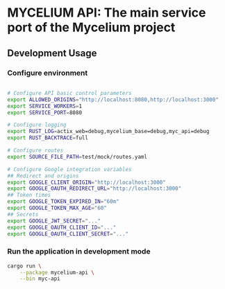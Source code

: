 # MYCELIUM API: The main service port of the Mycelium project

## Development Usage

### Configure environment

```bash

# Configure API basic control parameters
export ALLOWED_ORIGINS="http://localhost:8080,http://localhost:3000"
export SERVICE_WORKERS=1
export SERVICE_PORT=8080

# Configure logging
export RUST_LOG=actix_web=debug,mycelium_base=debug,myc_api=debug
export RUST_BACKTRACE=full

# Configure routes
export SOURCE_FILE_PATH=test/mock/routes.yaml

# Configure Google integration variables
## Redirect and origins
export GOOGLE_CLIENT_ORIGIN="http://localhost:3000"
export GOOGLE_OAUTH_REDIRECT_URL="http://localhost:3000"
## Token times
export GOOGLE_TOKEN_EXPIRED_IN="60m"
export GOOGLE_TOKEN_MAX_AGE="60"
## Secrets
export GOOGLE_JWT_SECRET="..."
export GOOGLE_OAUTH_CLIENT_ID="..."
export GOOGLE_OAUTH_CLIENT_SECRET="..."

```

### Run the application in development mode

```bash
cargo run \
    --package mycelium-api \
    --bin myc-api
```

